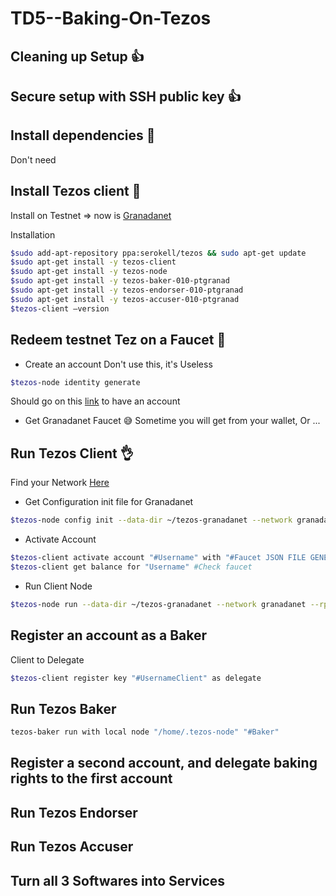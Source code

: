 # TD5--Baking-On-Tezos

## Cleaning up Setup 	:+1:
## Secure setup with SSH public key :+1:

## Install dependencies :speech_balloon:
Don't need

## Install Tezos client :cowboy_hat_face:
Install on Testnet => now is [Granadanet](https://granadanet.tzkt.io/)

Installation
```bash
$sudo add-apt-repository ppa:serokell/tezos && sudo apt-get update
$sudo apt-get install -y tezos-client
$sudo apt-get install -y tezos-node
$sudo apt-get install -y tezos-baker-010-ptgranad
$sudo apt-get install -y tezos-endorser-010-ptgranad
$sudo apt-get install -y tezos-accuser-010-ptgranad
$tezos-client –version
```

## Redeem testnet Tez on a Faucet :rofl:

- Create an account
Don't use this, it's Useless
```bash
$tezos-node identity generate
```
Should go on this [link](https://faucet.tzalpha.net/) to have an account

- Get Granadanet Faucet :sweat_smile:
Sometime you will get from your wallet, Or ...


## Run Tezos Client :ok_hand:
Find your Network [Here](https://tezos.gitlab.io/user/multinetwork.html)
- Get Configuration init file for Granadanet
```bash
$tezos-node config init --data-dir ~/tezos-granadanet --network granadanet
```
- Activate Account
```bash
$tezos-client activate account "#Username" with "#Faucet JSON FILE GENERATE BY TzAlpha"
$tezos-client get balance for "Username" #Check faucet
``` 
- Run Client Node
```bash
$tezos-node run --data-dir ~/tezos-granadanet --network granadanet --rpc-addr 127.0.0.1:8732 --connections 10
```


## Register an account as a Baker
Client to Delegate
```bash
$tezos-client register key "#UsernameClient" as delegate
```


## Run Tezos Baker
```bash
tezos-baker run with local node "/home/.tezos-node" "#Baker"
```
## Register a second account, and delegate baking rights to the first account
## Run Tezos Endorser
## Run Tezos Accuser
## Turn all 3 Softwares into Services









